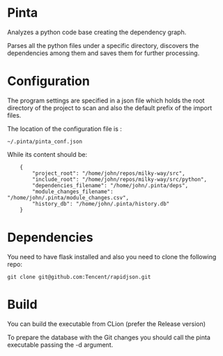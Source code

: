 # Pinta

Analyzes a python code base creating the dependency graph.

Parses all the python files under a specific directory, discovers
the dependencies among them and saves them for further processing.

# Configuration

The program settings are specified in a json file which holds the
root directory of the project to scan and also the default prefix
of the import files.

The location of the configuration file is :

```
~/.pinta/pinta_conf.json
```

While its content should be:

```
    {
        "project_root": "/home/john/repos/milky-way/src",
        "include_root": "/home/john/repos/milky-way/src/python",
        "dependencies_filename": "/home/john/.pinta/deps",
        "module_changes_filename": "/home/john/.pinta/module_changes.csv",
        "history_db": "/home/john/.pinta/history.db"
    }
```


# Dependencies

You need to have flask installed and also you need to clone the
following repo:

```
git clone git@github.com:Tencent/rapidjson.git
```

# Build
You can build the executable from CLion (prefer the Release version)

To prepare the database with the Git changes you should call the pinta
executable passing the -d argument.



